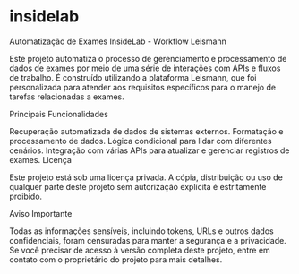 # insidelab

Automatização de Exames InsideLab - Workflow Leismann

Este projeto automatiza o processo de gerenciamento e processamento de dados de exames por meio de uma série de interações com APIs e fluxos de trabalho. É construído utilizando a plataforma Leismann, que foi personalizada para atender aos requisitos específicos para o manejo de tarefas relacionadas a exames.

Principais Funcionalidades

Recuperação automatizada de dados de sistemas externos.
Formatação e processamento de dados.
Lógica condicional para lidar com diferentes cenários.
Integração com várias APIs para atualizar e gerenciar registros de exames.
Licença

Este projeto está sob uma licença privada. A cópia, distribuição ou uso de qualquer parte deste projeto sem autorização explícita é estritamente proibido.

Aviso Importante

Todas as informações sensíveis, incluindo tokens, URLs e outros dados confidenciais, foram censuradas para manter a segurança e a privacidade. Se você precisar de acesso à versão completa deste projeto, entre em contato com o proprietário do projeto para mais detalhes.
